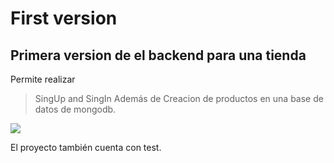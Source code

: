 # First version

## Primera version de el backend para una tienda

Permite realizar 
>SingUp and SingIn 
Además de 
>Creacion de productos
en una base de datos de mongodb.

![](https://nakedsecurity.sophos.com/wp-content/uploads/sites/2/2017/01/mongodb.png?w=775)

El proyecto también cuenta con test.
